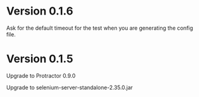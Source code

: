 # Version 0.1.6

Ask for the default timeout for the test when you are generating the config file.

# Version 0.1.5

Upgrade to Protractor 0.9.0

Upgrade to selenium-server-standalone-2.35.0.jar
